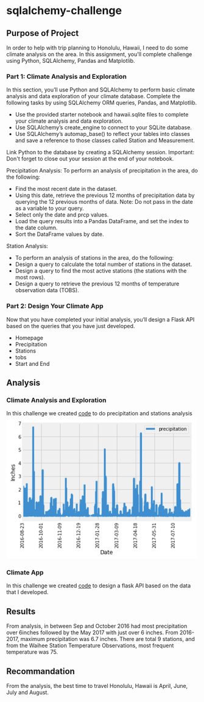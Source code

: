 # sqlalchemy-challenge

## Purpose of Project
In order to help with trip planning to Honolulu, Hawaii, I need to do some climate analysis on the area.
In this assignment, you'll complete challenge using Python, SQLAlchemy, Pandas and Matplotlib. 
### Part 1: Climate Analysis and Exploration
In this section, you’ll use Python and SQLAlchemy to perform basic climate analysis and data exploration of your climate database. Complete the following tasks by using SQLAlchemy ORM queries, Pandas, and Matplotlib.
- Use the provided starter notebook and hawaii.sqlite files to complete your climate analysis and data exploration.
- Use SQLAlchemy’s create_engine to connect to your SQLite database.
- Use SQLAlchemy’s automap_base() to reflect your tables into classes and save a reference to those classes called Station and Measurement.

Link Python to the database by creating a SQLAlchemy session.
Important: Don't forget to close out your session at the end of your notebook.

Precipitation Analysis:
To perform an analysis of precipitation in the area, do the following:
- Find the most recent date in the dataset.
- Using this date, retrieve the previous 12 months of precipitation data by querying the 12 previous months of data. Note: Do not pass in the date as a variable to your query.
- Select only the date and prcp values.
- Load the query results into a Pandas DataFrame, and set the index to the date column.
- Sort the DataFrame values by date.

Station Analysis:
- To perform an analysis of stations in the area, do the following:
- Design a query to calculate the total number of stations in the dataset.
- Design a query to find the most active stations (the stations with the most rows).
- Design a query to retrieve the previous 12 months of temperature observation data (TOBS).

### Part 2: Design Your Climate App
Now that you have completed your initial analysis, you’ll design a Flask API based on the queries that you have just developed. 
- Homepage
- Precipitation
- Stations
- tobs
- Start and End

## Analysis 

### Climate Analysis and Exploration
In this challenge we created <a href="climate_starter.ipynb">code</a> to do precipitation and stations analysis 
<img src="Images/precipitation.png" width="500">

### Climate App
In this challenge we created <a href="app.py">code</a> to design a flask API based on the data that I developed.

## Results
From analysis, in between Sep and October 2016 had most precipitation over 6inches followed by the May 2017 with just over 6 inches. From 2016-2017, maximum precipitation was 6.7 inches. 
There are total 9 stations, and from the Waihee Station Temperature Observations, most frequent temperature was 75.

## Recommandation 
From the analysis, the best time to travel Honolulu, Hawaii is April, June, July and August. 
